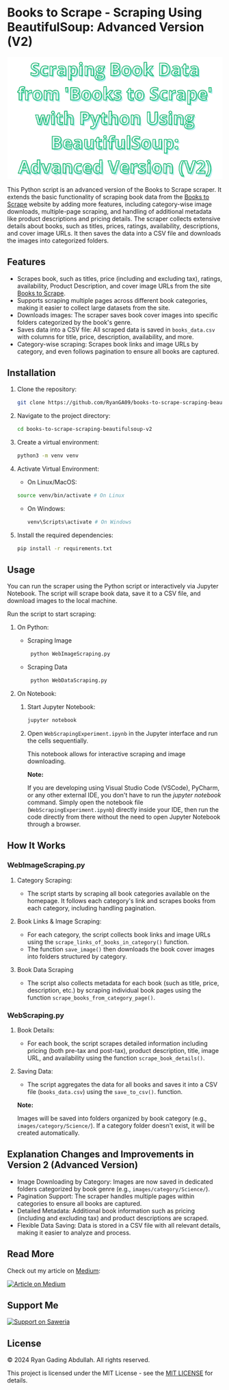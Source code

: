 # Books to Scrape - Scraping Using BeautifulSoup: Advanced Version (V2)

<div align="center">
   <img src="images/titles-picture-logo.png" alt="Scraping Book Data & Images from Books to Scrape">
</div>

This Python script is an advanced version of the Books to Scrape scraper. It extends the basic functionality of scraping book data from the [Books to Scrape](https://books.toscrape.com/) website by adding more features, including category-wise image downloads, multiple-page scraping, and handling of additional metadata like product descriptions and pricing details. The scraper collects extensive details about books, such as titles, prices, ratings, availability, descriptions, and cover image URLs. It then saves the data into a CSV file and downloads the images into categorized folders.

## Features

- Scrapes book, such as titles, price (including and excluding tax), ratings, availability, Product Description, and cover image URLs from the site [Books to Scrape](https://books.toscrape.com/).
- Supports scraping multiple pages across different book categories, making it easier to collect large datasets from the site.
- Downloads images: The scraper saves book cover images into specific folders categorized by the book's genre.
- Saves data into a CSV file: All scraped data is saved in `books_data.csv` with columns for title, price, description, availability, and more.
- Category-wise scraping: Scrapes book links and image URLs by category, and even follows pagination to ensure all books are captured.

## Installation

1. Clone the repository:

   ```bash
   git clone https://github.com/RyanGA09/books-to-scrape-scraping-beautifulsoup-v2.git
   ```

2. Navigate to the project directory:

   ```bash
   cd books-to-scrape-scraping-beautifulsoup-v2
   ```

3. Create a virtual environment:

   ```bash
   python3 -m venv venv
   ```

4. Activate Virtual Environment:

   - On Linux/MacOS:

   ```bash
   source venv/bin/activate # On Linux
   ```

   - On Windows:

     ```bash
     venv\Scripts\activate # On Windows
     ```

5. Install the required dependencies:

   ```bash
   pip install -r requirements.txt
   ```

## Usage

You can run the scraper using the Python script or interactively via Jupyter Notebook. The script will scrape book data, save it to a CSV file, and download images to the local machine.

Run the script to start scraping:

1. On Python:

   - Scraping Image

     ```bash
      python WebImageScraping.py
     ```

   - Scraping Data

     ```bash
      python WebDataScraping.py
     ```

2. On Notebook:

   1. Start Jupyter Notebook:

      ```bash
      jupyter notebook
      ```

   2. Open `WebScrapingExperiment.ipynb` in the Jupyter interface and run the cells sequentially.

      This notebook allows for interactive scraping and image downloading.

      **Note:**

      If you are developing using Visual Studio Code (VSCode), PyCharm, or any other external IDE, you don't have to run the _jupyter notebook_ command. Simply open the notebook file (`WebScrapingExperiment.ipynb`) directly inside your IDE, then run the code directly from there without the need to open Jupyter Notebook through a browser.

## How It Works

### WebImageScraping.py

1. Category Scraping:

   - The script starts by scraping all book categories available on the homepage. It follows each category's link and scrapes books from each category, including handling pagination.

2. Book Links & Image Scraping:

   - For each category, the script collects book links and image URLs using the `scrape_links_of_books_in_category()` function.
   - The function `save_image()` then downloads the book cover images into folders structured by category.

3. Book Data Scraping
   - The script also collects metadata for each book (such as title, price, description, etc.) by scraping individual book pages using the function `scrape_books_from_category_page()`.

### WebScraping.py

1. Book Details:

   - For each book, the script scrapes detailed information including pricing (both pre-tax and post-tax), product description, title, image URL, and availability using the function `scrape_book_details()`.

2. Saving Data:

   - The script aggregates the data for all books and saves it into a CSV file (`books_data.csv`) using the `save_to_csv()`. function.

   **Note:**

   Images will be saved into folders organized by book category (e.g., `images/category/Science/`). If a category folder doesn't exist, it will be created automatically.

## Explanation Changes and Improvements in Version 2 (Advanced Version)

- Image Downloading by Category: Images are now saved in dedicated folders categorized by book genre (e.g., `images/category/Science/`).
- Pagination Support: The scraper handles multiple pages within categories to ensure all books are captured.
- Detailed Metadata: Additional book information such as pricing (including and excluding tax) and product descriptions are scraped.
- Flexible Data Saving: Data is stored in a CSV file with all relevant details, making it easier to analyze and process.

## Read More

Check out my article on [Medium](https://medium.com/@ryangadingabdullah/):

<a href="https://medium.com/@ryangadingabdullah/article-title" target="blank">
    <img src="https://img.shields.io/badge/Medium-Article-000000?logo=medium&style=for-the-badge" alt="Article on Medium" />
</a>

## Support Me

<a href="https://saweria.co/RyanGA09" target="_blank">
   <img src="https://img.shields.io/badge/Saweria-Support-orange?logo=saweria&style=for-the-badge" alt="Support on Saweria" />
</a>

## License

&copy; 2024 Ryan Gading Abdullah. All rights reserved.

This project is licensed under the MIT License - see the [MIT LICENSE](LICENSE) for details.
